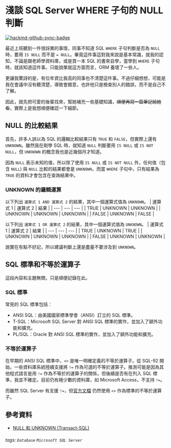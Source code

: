 # 淺談 SQL Server WHERE 子句的 NULL 判斷

[![hackmd-github-sync-badge](https://hackmd.io/V-TQwriESo6sHVmn32WAbg/badge)](https://hackmd.io/V-TQwriESo6sHVmn32WAbg)


最近上班聽到一件很訝異的事情，同事不知道 SQL `WHERE` 子句判斷是否為 `NULL` 時，要用 `IS NULL` 而不是 `= NULL`。畢竟這件事這對我來說是基本常識，就我的認知，不論是跟老師學資料庫，或是買一本 SQL 的書來自學，當學到 `WHERE` 子句時，就該知道這件事。只能說單就這方面而言，ORM 養壞了一些人。

更讓我驚訝的是，有位年資比我高的同事也不清楚這件事。不過仔細想想，可能是我在會議中沒有聽清楚，導致會錯意，也許他只是檢查別人的錯誤，而不是自己不了解。

因此，就先把可愛的後輩找來，幫她補充一些基礎知識，~~順便再寫一篇筆記給她看~~，實際上是我想順便確認一下細節。

## NULL 的比較結果
首先，許多人誤以為 SQL 的邏輯比較結果只有 `TRUE` 和 `FALSE`，但實際上還有 `UNKNOWN`。雖然我在剛學 SQL 時，就知道 `NULL` 判斷要用 `IS NULL` 或 `IS NOT NULL`，但 `UNKNOWN` 的概念我也是近幾個月才知道。

因為 `NULL` 表示未知的值，所以除了使用 `IS NULL` 或 `IS NOT NULL` 外，任何值（包含 `NULL`) 與 `NULL` 比較的結果都會是 `UNKNOWN`，而當 `WHERE` 子句中，只有結果為 `TRUE` 的資料才會包含在查詢結果中。

### UNKNOWN 的邏輯運算
以下列出 `運算式 1 AND 運算式 2` 的結果，其中一個運算式值為 `UNKNOWN`。
| 運算式 1 | 運算式 2 | 結果 |
| --- | --- | --- |
| TRUE | UNKNOWN | UNKNOWN |
| UNKNOWN | UNKNOWN | UNKNOWN |
| FALSE | UNKNOWN | FALSE |

以下列出 `運算式 1 OR 運算式 2` 的結果，其中一個運算式值為 `UNKNOWN`。
| 運算式 1 | 運算式 2 | 結果 |
| --- | --- | --- |
| TRUE | UNKNOWN | TRUE |
| UNKNOWN | UNKNOWN | UNKNOWN |
| FALSE | UNKNOWN | UNKNOWN |

說實在有點不好記，所以建議判斷上還是盡量不要涉及到 `UNKNOWN`。

## SQL 標準和不等於運算子
這段內容和主題無關，只是順便記錄在此。

### SQL 標準
常見的 SQL 標準包括：
* ANSI SQL：由美國國家標準學會（ANSI）訂立的 SQL 標準。
* T-SQL：Microsoft SQL Server 對 ANSI SQL 標準的實作，並加入了額外功能和擴充。
* PL/SQL：Oracle 對 ANSI SQL 標準的實作，並加入了額外功能和擴充。

### 不等於運算子
在早期的 ANSI SQL 標準中，`<>` 是唯一明確定義的不等於運算子。從 SQL-92 開始，一些資料庫系統陸續支援將 `!=` 作為可選的不等於運算子。推測可能是因為其他程式語言是用 `!=` 作為不等於的運算子的關係，但後續是否有在列入 SQL 標準，我並不確定。目前仍有極少數的資料庫，如 Microsoft Access，不支持 `!=`。

而雖然 SQL Server 有支援 `!=`，但[官方文檔](https://learn.microsoft.com/zh-tw/sql/t-sql/language-elements/not-equal-to-transact-sql-traditional?view=sql-server-ver16) 仍然使用 `<>` 作為標準的不等於運算子。

## 參考資料
* [NULL 和 UNKNOWN (Transact-SQL)](https://learn.microsoft.com/zh-tw/sql/t-sql/language-elements/null-and-unknown-transact-sql?view=sql-server-ver16)

###### tags: `Database` `Microsoft SQL Server`
